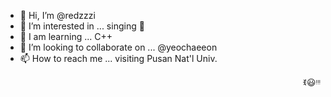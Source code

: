 - 👋 Hi, I’m @redzzzi
- 👀 I’m interested in ... singing 🎤
- 🌱 I am learning ... C++
- 💞️ I’m looking to collaborate on ... @yeochaeeon
- 📫 How to reach me ... visiting Pusan Nat'l Univ.
<p align="right">ꉂ😃ᵎᵎᵎ</p>
<!---
redzzzi/redzzzi is a ✨ special ✨ repository because its `README.md` (this file) appears on your GitHub profile.
You can click the Preview link to take a look at your changes.
--->
